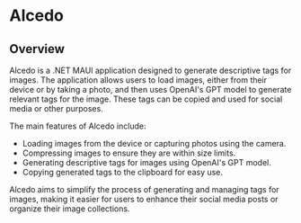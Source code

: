 # Alcedo

## Overview

Alcedo is a .NET MAUI application designed to generate descriptive tags for images. The application allows users to load images, either from their device or by taking a photo, and then uses OpenAI's GPT model to generate relevant tags for the image. These tags can be copied and used for social media or other purposes.

The main features of Alcedo include:
- Loading images from the device or capturing photos using the camera.
- Compressing images to ensure they are within size limits.
- Generating descriptive tags for images using OpenAI's GPT model.
- Copying generated tags to the clipboard for easy use.

Alcedo aims to simplify the process of generating and managing tags for images, making it easier for users to enhance their social media posts or organize their image collections.
